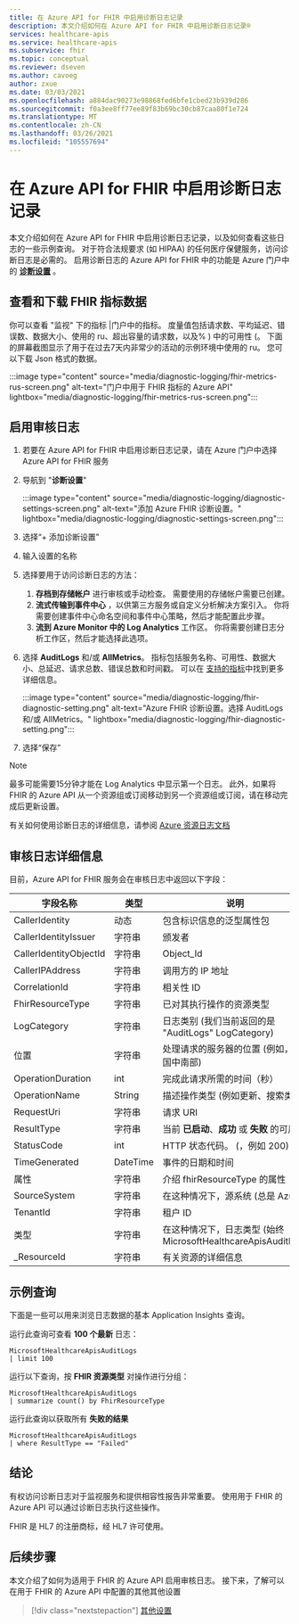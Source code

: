 ```yaml
---
title: 在 Azure API for FHIR 中启用诊断日志记录
description: 本文介绍如何在 Azure API for FHIR 中启用诊断日志记录®
services: healthcare-apis
ms.service: healthcare-apis
ms.subservice: fhir
ms.topic: conceptual
ms.reviewer: dseven
ms.author: cavoeg
author: zxue
ms.date: 03/03/2021
ms.openlocfilehash: a884dac90273e98868fed6bfe1cbed23b939d286
ms.sourcegitcommit: f0a3ee8ff77ee89f83b69bc30cb87caa80f1e724
ms.translationtype: MT
ms.contentlocale: zh-CN
ms.lasthandoff: 03/26/2021
ms.locfileid: "105557694"
---
```

# <a name="enable-diagnostic-logging-in-azure-api-for-fhir"></a>在 Azure API for FHIR 中启用诊断日志记录

本文介绍如何在 Azure API for FHIR 中启用诊断日志记录，以及如何查看这些日志的一些示例查询。 对于符合法规要求 (如 HIPAA) 的任何医疗保健服务，访问诊断日志是必需的。 启用诊断日志的 Azure API for FHIR 中的功能是 Azure 门户中的 [**诊断设置**](../../azure-monitor/essentials/diagnostic-settings.md) 。 

## <a name="view-and-download-fhir-metrics-data"></a>查看和下载 FHIR 指标数据

你可以查看 "监视" 下的指标 |门户中的指标。 度量值包括请求数、平均延迟、错误数、数据大小、使用的 ru、超出容量的请求数，以及% ) 中的可用性 (。 下面的屏幕截图显示了用于在过去7天内非常少的活动的示例环境中使用的 ru。 您可以下载 Json 格式的数据。

   :::image type="content" source="media/diagnostic-logging/fhir-metrics-rus-screen.png" alt-text="门户中用于 FHIR 指标的 Azure API" lightbox="media/diagnostic-logging/fhir-metrics-rus-screen.png":::

## <a name="enable-audit-logs"></a>启用审核日志
1. 若要在 Azure API for FHIR 中启用诊断日志记录，请在 Azure 门户中选择 Azure API for FHIR 服务 
2. 导航到 "**诊断设置**" 

   :::image type="content" source="media/diagnostic-logging/diagnostic-settings-screen.png" alt-text="添加 Azure FHIR 诊断设置。" lightbox="media/diagnostic-logging/diagnostic-settings-screen.png":::

3. 选择“+ 添加诊断设置”

4. 输入设置的名称

5. 选择要用于访问诊断日志的方法：

    1. **存档到存储帐户** 进行审核或手动检查。 需要使用的存储帐户需要已创建。
    2. **流式传输到事件中心** ，以供第三方服务或自定义分析解决方案引入。 你将需要创建事件中心命名空间和事件中心策略，然后才能配置此步骤。
    3. **流到 Azure Monitor 中的 Log Analytics** 工作区。 你将需要创建日志分析工作区，然后才能选择此选项。

6. 选择 **AuditLogs** 和/或 **AllMetrics**。 指标包括服务名称、可用性、数据大小、总延迟、请求总数、错误总数和时间戳。 可以在 [支持的指标](../../azure-monitor/essentials/metrics-supported.md#microsofthealthcareapisservices)中找到更多详细信息。 

   :::image type="content" source="media/diagnostic-logging/fhir-diagnostic-setting.png" alt-text="Azure FHIR 诊断设置。选择 AuditLogs 和/或 AllMetrics。" lightbox="media/diagnostic-logging/fhir-diagnostic-setting.png":::

7. 选择“保存”


> [!Note] 
> 最多可能需要15分钟才能在 Log Analytics 中显示第一个日志。 此外，如果将 FHIR 的 Azure API 从一个资源组或订阅移动到另一个资源组或订阅，请在移动完成后更新设置。 
 
有关如何使用诊断日志的详细信息，请参阅 [Azure 资源日志文档](../../azure-monitor/essentials/platform-logs-overview.md)

## <a name="audit-log-details"></a>审核日志详细信息
目前，Azure API for FHIR 服务会在审核日志中返回以下字段： 

|字段名称  |类型  |说明  |
|---------|---------|---------|
|CallerIdentity|动态|包含标识信息的泛型属性包
|CallerIdentityIssuer|字符串|颁发者 
|CallerIdentityObjectId|字符串|Object_Id 
|CallerIPAddress|字符串|调用方的 IP 地址 
|CorrelationId|字符串| 相关性 ID
|FhirResourceType|字符串|已对其执行操作的资源类型
|LogCategory|字符串|日志类别 (我们当前返回的是 "AuditLogs" LogCategory) 
|位置|字符串|处理请求的服务器的位置 (例如，美国中南部) 
|OperationDuration|int|完成此请求所需的时间（秒）
|OperationName|String| 描述操作类型 (例如更新、搜索类型) 
|RequestUri|字符串|请求 URI 
|ResultType|字符串|当前 **已启动**、**成功** 或 **失败** 的可用值
|StatusCode|int|HTTP 状态代码。  (，例如 200)  
|TimeGenerated|DateTime|事件的日期和时间|
|属性|字符串| 介绍 fhirResourceType 的属性
|SourceSystem|字符串| 在这种情况下，源系统 (总是 Azure) 
|TenantId|字符串|租户 ID
|类型|字符串|在这种情况下，日志类型 (始终 MicrosoftHealthcareApisAuditLog) 
|_ResourceId|字符串|有关资源的详细信息

## <a name="sample-queries"></a>示例查询

下面是一些可以用来浏览日志数据的基本 Application Insights 查询。

运行此查询可查看 **100 个最新** 日志：

```Application Insights
MicrosoftHealthcareApisAuditLogs
| limit 100
```

运行以下查询，按 **FHIR 资源类型** 对操作进行分组：

```Application Insights
MicrosoftHealthcareApisAuditLogs 
| summarize count() by FhirResourceType
```

运行此查询以获取所有 **失败的结果**

```Application Insights
MicrosoftHealthcareApisAuditLogs 
| where ResultType == "Failed" 
```

## <a name="conclusion"></a>结论 
有权访问诊断日志对于监视服务和提供相容性报告非常重要。 使用用于 FHIR 的 Azure API 可以通过诊断日志执行这些操作。 
 
FHIR 是 HL7 的注册商标，经 HL7 许可使用。

## <a name="next-steps"></a>后续步骤
本文介绍了如何为适用于 FHIR 的 Azure API 启用审核日志。 接下来，了解可以在用于 FHIR 的 Azure API 中配置的其他其他设置
 
>[!div class="nextstepaction"]
>[其他设置](azure-api-for-fhir-additional-settings.md)